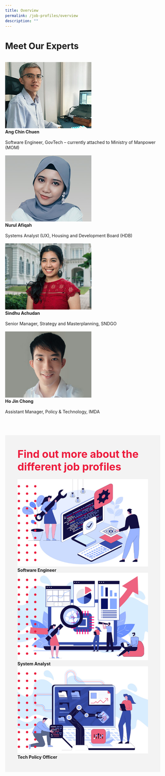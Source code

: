 ```yaml
---
title: Overview
permalink: /job-profiles/overview
description: ""
---
```

# Meet Our Experts
<br>
<div class="row" >
	<div class="col"> 
	<a href="/job-profiles/software-engineer/ang-chin-chuen"><img src="images/ang-chin-chuen.jpg" alt="Ang Chin Chuen"></a><br>
		<div class="header"><b>Ang Chin Chuen</b></div><br>
		<div class="para">Software Engineer, GovTech – currently attached to Ministry of Manpower (MOM)
</div>
<br>

</div>
	<div class="col"> 
<a href="/job-profiles/systems-analyst/nurul-afiqah"><img src="images/nurul-afiqah.jpg" alt="Nurul Afiqah"></a><br>
	<div class="header"><b>Nurul Afiqah</b></div><br>
	<div class="para">Systems Analyst (UX), Housing and Development Board (HDB)
</div>
<br>

</div>
	<div class="col"> 
<a href="/job-profiles/tech-policy/sindhu"><img src="images/sindhu-achudan.jpg" alt="Sindhu Achudan"></a><br>
	<div class="header"><b>Sindhu Achudan</b></div><br>
	<div class="para">Senior Manager, Strategy and Masterplanning, SNDGO
</div>
<br></div></div>

<div class="row">
<div class="col"> 
<a href="/job-profiles/tech-policy/ho-jin-chong"><img src="images/ho-jin-chong.jpg" alt="Ho Jin Chong"></a><br>
		<div class="header"><b>Ho Jin Chong</b></div><br>
		<div class="para">Assistant Manager, Policy & Technology, IMDA
</div>
<br>

</div>
	<div class="col"> 
<br>

</div>
	<div class="col"> 
</div>
<br></div></div>


<br>
<div class="row" style="background-color: #f3f3f3; padding: 20px 20px 20px 20px;">

<div class="row" style="font-size:34px; font-weight: 700; color: #ed1a3b; background-color: #f3f3f3; padding: 20px 20px 20px 20px;"> Find out more about the different job profiles</div>
	
<div class="row" style="background-color: #f3f3f3; padding: 0px 20px 20px 20px;">	
	<div class="col"> 
<a href="/job-profiles/software-engineer/overview"><img src="/images/job-profile-se1.jpg" alt="Ang Chin Chuen"></a><br>
		<div class="header"><b>Software Engineer</b></div>

</div>
	<div class="col"> 
<a href="/job-profiles/systems-analyst/overview"><img src="/images/job-profile-sa1.jpg" alt="Nurul Afiqah"></a><br>
	<div class="header"><b>System Analyst</b></div>

</div>
	<div class="col"> 
<a href="/job-profiles/tech-policy/overview"><img src="/images/job-profile-1.jpg" alt="Sindhu Achudan"></a><br>
	<div class="header"><b>Tech Policy Officer</b></div>
</div></div>
